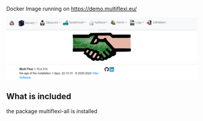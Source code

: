 Docker Image running on https://demo.multiflexi.eu/

![Screenshot](https://raw.githubusercontent.com/VitexSoftware/MultiFlexi/main/doc/index-1.10.4.314.png)

What is included
----------------

the package multiflexi-all is installed
